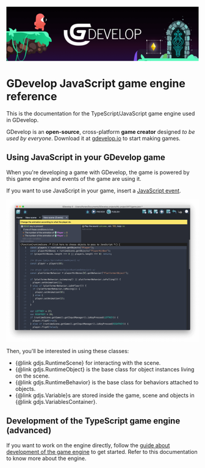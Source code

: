 ![GDevelop logo](media/GDevelop%20banner.png "GDevelop logo")

# GDevelop JavaScript game engine reference

This is the documentation for the TypeScript/JavaScript game engine used in GDevelop.

GDevelop is an **open-source**, cross-platform **game creator** designed *to be used by everyone*. Download it at [gdevelop.io](https://gdevelop.io) to start making games.

## Using JavaScript in your GDevelop game

When you're developing a game with GDevelop, the game is powered by this game engine and events of the game are using it.

If you want to use JavaScript in your game, insert a [JavaScript event](https://wiki.gdevelop.io/gdevelop5/events/js-code).

![GDevelop JavaScript events](media/GDevelop%20JavaScript%20events.png "GDevelop JavaScript events")

Then, you'll be interested in using these classes:

* {@link gdjs.RuntimeScene} for interacting with the scene.
* {@link gdjs.RuntimeObject} is the base class for object instances living on the scene.
* {@link gdjs.RuntimeBehavior} is the base class for behaviors attached to objects.
* {@link gdjs.Variable}s are stored inside the game, scene and objects in {@link gdjs.VariablesContainer}.

## Development of the TypeScript game engine (advanced)

If you want to work on the engine directly, follow the [guide about development of the game engine](https://github.com/4ian/GD/blob/master/newIDE/README.md#development-of-the-game-engine) to get started. Refer to this documentation to know more about the engine.
